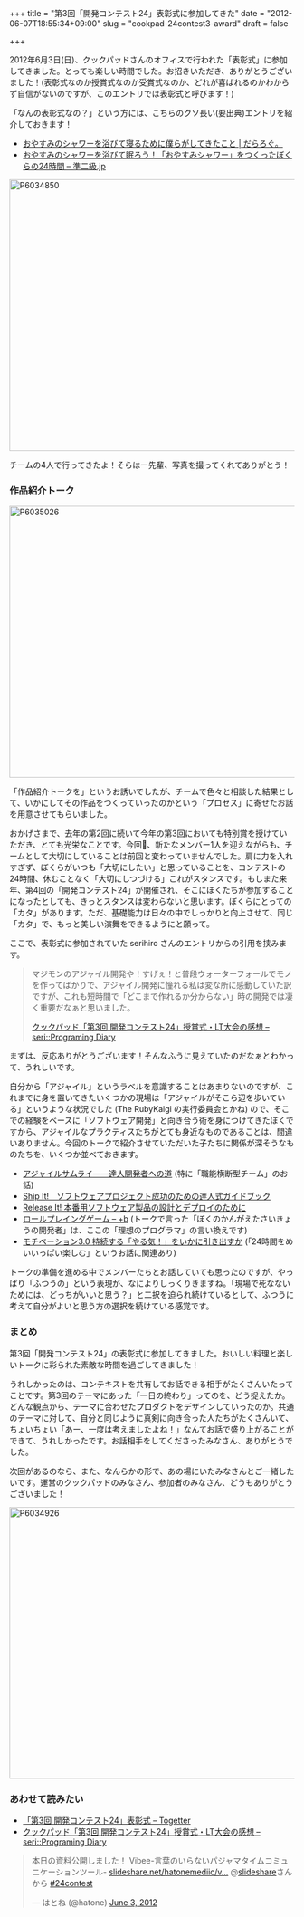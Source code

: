 +++
title = "第3回「開発コンテスト24」表彰式に参加してきた"
date = "2012-06-07T18:55:34+09:00"
slug = "cookpad-24contest3-award"
draft = false

+++

<p>2012年6月3日(日)、クックパッドさんのオフィスで行われた「表彰式」に参加してきました。とっても楽しい時間でした。お招きいただき、ありがとうございました！(表彰式なのか授賞式なのか受賞式なのか、どれが喜ばれるのかわからず自信がないのですが、このエントリでは表彰式と呼びます！)</p>
<p>「なんの表彰式なの？」という方には、こちらのクソ長い(要出典)エントリを紹介しておきます！</p>
<ul>
<li><a href="http://darashi.net/2012/05/15/oyasumi-shower.html" title="おやすみのシャワーを浴びて寝るために僕らがしてきたこと | だらろぐ。">おやすみのシャワーを浴びて寝るために僕らがしてきたこと | だらろぐ。</a></li>
<li><a href="http://june29.jp/2012/05/16/oyasumi-shower-on-cookpad-24contest3/" title="おやすみのシャワーを浴びて眠ろう！「おやすみシャワー」をつくったぼくらの24時間 - 準二級.jp">おやすみのシャワーを浴びて眠ろう！「おやすみシャワー」をつくったぼくらの24時間 &#8211; 準二級.jp</a></li>
</ul>
<p><a href="http://www.flickr.com/photos/sora_h/7326377068/" title="P6034850 by sora_h, on Flickr"><img src="http://farm8.staticflickr.com/7238/7326377068_656fa44ebe_z.jpg" width="640" height="480" alt="P6034850"></a></p>
<p>チームの4人で行ってきたよ！そらはー先輩、写真を撮ってくれてありがとう！</p>
<h3>作品紹介トーク</h3>
<p><a href="http://www.flickr.com/photos/sora_h/7326465134/" title="P6035026 by sora_h, on Flickr"><img src="http://farm9.staticflickr.com/8167/7326465134_5993567ed0_z.jpg" width="640" height="480" alt="P6035026"></a></p>
<p>「作品紹介トークを」というお誘いでしたが、チームで色々と相談した結果として、いかにしてその作品をつくっていったのかという「プロセス」に寄せたお話を用意させてもらいました。</p>
<p>おかげさまで、去年の第2回に続いて今年の第3回においても特別賞を授けていただき、とても光栄なことです。今回、新たなメンバー1人を迎えながらも、チームとして大切にしていることは前回と変わっていませんでした。肩に力を入れすぎず、ぼくらがいつも「大切にしたい」と思っていることを、コンテストの24時間、休むことなく「大切にしつづける」これがスタンスです。もしまた来年、第4回の「開発コンテスト24」が開催され、そこにぼくたちが参加することになったとしても、きっとスタンスは変わらないと思います。ぼくらにとっての「カタ」があります。ただ、基礎能力は日々の中でしっかりと向上させて、同じ「カタ」で、もっと美しい演舞をできるようにと願って。</p>
<p>ここで、表彰式に参加されていた serihiro さんのエントリからの引用を挟みます。</p>
<blockquote><p>
マジモンのアジャイル開発や！すげぇ！と普段ウォーターフォールでモノを作ってばかりで、アジャイル開発に憧れる私は変な所に感動していた訳ですが、これも短時間で「どこまで作れるか分からない」時の開発では凄く重要だなぁと思いました。</p>
<p><a class="quote" href="http://d.hatena.ne.jp/serihiro/20120603/1338734538" title="クックパッド「第3回 開発コンテスト24」授賞式・LT大会の感想 - seri::Programing Diary">クックパッド「第3回 開発コンテスト24」授賞式・LT大会の感想 &#8211; seri::Programing Diary</a>
</p></blockquote>
<p>まずは、反応ありがとうございます！そんなふうに見えていたのだなぁとわかって、うれしいです。</p>
<p>自分から「アジャイル」というラベルを意識することはあまりないのですが、これまでに身を置いてきたいくつかの現場は「アジャイルがそこら辺を歩いている」というような状況でした (The RubyKaigi の実行委員会とかね) ので、そこでの経験をベースに「ソフトウェア開発」と向き合う術を身につけてきたぼくですから、アジャイルなプラクティスたちがとても身近なものであることは、間違いありません。今回のトークで紹介させていただいた子たちに関係が深そうなものたちを、いくつか並べておきます。</p>
<ul>
<li><a href="http://ssl.ohmsha.co.jp/cgi-bin/menu.cgi?ISBN=978-4-274-06856-0" title="アジャイルサムライ――達人開発者への道｜Ohmsha">アジャイルサムライ――達人開発者への道</a> (特に「職能横断型チーム」のお話)</li>
<li><a href="http://ssl.ohmsha.co.jp/cgi-bin/menu.cgi?ISBN=4-274-06656-8" title="Ship It!　ソフトウェアプロジェクト成功のための達人式ガイドブック｜Ohmsha">Ship It!　ソフトウェアプロジェクト成功のための達人式ガイドブック</a></li>
<li><a href="http://ssl.ohmsha.co.jp/cgi-bin/menu.cgi?ISBN=978-4-274-06749-5" title="Release It! 本番用ソフトウェア製品の設計とデプロイのために｜Ohmsha">Release It! 本番用ソフトウェア製品の設計とデプロイのために</a></li>
<li><a href="http://d.hatena.ne.jp/m_seki+b/20101202/p1" title="ロールプレイングゲーム - +b">ロールプレイングゲーム &#8211; +b</a> (トークで言った「ぼくのかんがえたさいきょうの開発者」は、ここの「理想のプログラマ」の言い換えです)</li>
<li><a href="http://www.amazon.co.jp/dp/4062144492" title="Amazon.co.jp： モチベーション3．0　持続する「やる気！」をいかに引き出すか: ダニエル・ピンク, 大前 研一: 本">モチベーション3.0 持続する「やる気！」をいかに引き出すか</a> (「24時間をめいいっぱい楽しむ」というお話に関連あり)</li>
</ul>
<p><script async class="speakerdeck-embed" data-id="4fcaeede928d7202ab01c3a6" data-ratio="1.3333333333333333" src="//speakerdeck.com/assets/embed.js"></script></p>
<p>トークの準備を進める中でメンバーたちとお話していても思ったのですが、やっぱり「ふつうの」という表現が、なによりしっくりきますね。「現場で死なないためには、どっちがいいと思う？」と二択を迫られ続けているとして、ふつうに考えて自分がよいと思う方の選択を続けている感覚です。</p>
<h3>まとめ</h3>
<p>第3回「開発コンテスト24」の表彰式に参加してきました。おいしい料理と楽しいトークに彩られた素敵な時間を過ごしてきました！</p>
<p>うれしかったのは、コンテキストを共有してお話できる相手がたくさんいたってことです。第3回のテーマにあった「一日の終わり」ってのを、どう捉えたか。どんな観点から、テーマに合わせたプロダクトをデザインしていったのか。共通のテーマに対して、自分と同じように真剣に向き合った人たちがたくさんいて、ちょいちょい「あー、一度は考えましたよね！」なんてお話で盛り上がることができて、うれしかったです。お話相手をしてくださったみなさん、ありがとうでした。</p>
<p>次回があるのなら、また、なんらかの形で、あの場にいたみなさんとご一緒したいです。運営のクックパッドのみなさん、参加者のみなさん、どうもありがとうございました！</p>
<p><a href="http://www.flickr.com/photos/sora_h/7326416012/" title="P6034926 by sora_h, on Flickr"><img src="http://farm8.staticflickr.com/7104/7326416012_38820a16fa_z.jpg" width="640" height="480" alt="P6034926"></a></p>
<h3>あわせて読みたい</h3>
<ul>
<li><a href="http://togetter.com/li/306845" title="「第3回 開発コンテスト24」表彰式 - Togetter">「第3回 開発コンテスト24」表彰式 &#8211; Togetter</a></li>
<li><a href="http://d.hatena.ne.jp/serihiro/20120603/1338734538" title="クックパッド「第3回 開発コンテスト24」授賞式・LT大会の感想 - seri::Programing Diary">クックパッド「第3回 開発コンテスト24」授賞式・LT大会の感想 &#8211; seri::Programing Diary</a></li>
</ul>
<blockquote class="twitter-tweet">
<p>本日の資料公開しました！ Vibee-言葉のいらないパジャマタイムコミュニケーションツール- <a href="http://t.co/e292E9rr" title="http://www.slideshare.net/hatonemediic/vibee">slideshare.net/hatonemediic/v…</a> @<a href="https://twitter.com/slideshare">slideshare</a>さんから <a href="https://twitter.com/search/%252324contest">#24contest</a></p>
<p>&mdash; はとね (@hatone) <a href="https://twitter.com/hatone/status/209179573756235776" data-datetime="2012-06-03T07:07:51+00:00">June 3, 2012</a></p></blockquote>
<p><script src="//platform.twitter.com/widgets.js" charset="utf-8"></script></p>
